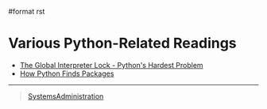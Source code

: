 \#format rst

Various Python-Related Readings
===============================

-   [The Global Interpreter Lock - Python's Hardest Problem](http://www.jeffknupp.com/blog/2012/03/31/pythons-hardest-problem/)
-   [How Python Finds Packages](https://leemendelowitz.github.io/blog/how-does-python-find-packages.html)

* * * * *

> [SystemsAdministration](../SystemsAdministration)

